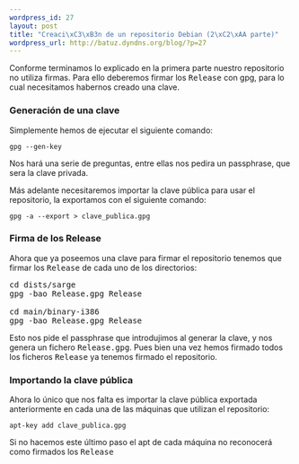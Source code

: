 ```yaml
--- 
wordpress_id: 27
layout: post
title: "Creaci\xC3\xB3n de un repositorio Debian (2\xC2\xAA parte)"
wordpress_url: http://batuz.dyndns.org/blog/?p=27
---
```

Conforme terminamos lo explicado en la primera parte nuestro repositorio no utiliza firmas. Para ello deberemos firmar los <tt>Release</tt> con gpg, para lo cual necesitamos habernos creado una clave.

<h3>Generación de una clave</h3>

Simplemente hemos de ejecutar el siguiente comando:

<code>gpg --gen-key</code>

Nos hará una serie de preguntas, entre ellas nos pedira un passphrase, que sera la clave privada.

Más adelante necesitaremos importar la clave pública para usar el repositorio, la exportamos con el siguiente comando:

<code>gpg -a --export &gt; clave_publica.gpg</code>

<h3>Firma de los Release</h3>

Ahora que ya poseemos una clave para firmar el repositorio tenemos que firmar los <tt>Release</tt> de cada uno de los directorios:

<pre name="code" class="bash">
cd dists/sarge
gpg -bao Release.gpg Release

cd main/binary-i386
gpg -bao Release.gpg Release
</pre>

Esto nos pide el passphrase que introdujimos al generar la clave, y nos genera un fichero <tt>Release.gpg</tt>. Pues bien una vez hemos firmado todos los ficheros <tt>Release</tt> ya tenemos firmado el repositorio.

<h3>Importando la clave pública</h3>

Ahora lo único que nos falta es importar la clave pública exportada anteriormente en cada una de las máquinas que utilizan el repositorio:

<code>apt-key add clave_publica.gpg</code>

Si no hacemos este último paso el apt de cada máquina no reconocerá como firmados los <tt>Release</tt>
